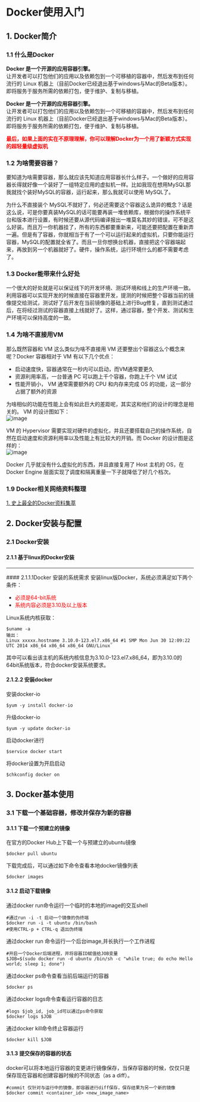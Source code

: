 # Docker使用入门
## 1. Docker简介
### 1.1 什么是Docker
<p><b>Docker 是一个开源的应用容器引擎。</b><br/>
让开发者可以打包他们的应用以及依赖包到一个可移植的容器中，然后发布到任何流行的 Linux 机器上（目前Docker已经退出基于windows与Mac的Beta版本）。即将服务于服务所需的依赖打包，便于维护、复制与移植。</p>

<p><b>Docker 是一个开源的应用容器引擎。</b><br/>
让开发者可以打包他们的应用以及依赖包到一个可移植的容器中，然后发布到任何流行的 Linux 机器上（目前Docker已经退出基于windows与Mac的Beta版本）。即将服务于服务所需的依赖打包，便于维护、复制与移植。</p>

<p><font color="red"><b>最后，如果上面的实在不原理理解，你可以理解Docker为一个用了新颖方式实现的超轻量级虚拟机</b></font><br/>

### 1.2 为啥需要容器？
要知道为啥需要容器，那么就应该先知道应用容器长什么样子。一个做好的应用容器长得就好像一个装好了一组特定应用的虚拟机一样。比如我现在想用MySQL那我就找个装好MySQL的容器，运行起来，那么我就可以使用 MySQL了。

为什么不直接装个 MySQL不就好了，何必还需要这个容器这么诡异的概念？话是这么说，可是你要真装MySQL的话可能要再装一堆依赖库，根据你的操作系统平台和版本进行设置，有时候还要从源代码编译报出一堆莫名其妙的错误，可不是这么好装。而且万一你机器挂了，所有的东西都要重新来，可能还要把配置在重新弄一遍。但是有了容器，你就相当于有了一个可以运行起来的虚拟机，只要你能运行容器，MySQL的配置就全省了。而且一旦你想换台机器，直接把这个容器端起来，再放到另一个机器就好了。硬件，操作系统，运行环境什么的都不需要考虑了。

### 1.3 Docker能带来什么好处
一个很大的好处就是可以保证线下的开发环境、测试环境和线上的生产环境一致。利用容器可以实现开发的时候直接在容器里开发，提测的时候把整个容器当前的镜像提交给测试，测试好了后开发在当前镜像的基础上进行Bug修复，直到测试通过后，在将经过测试的容器直接上线就好了。这样，通过容器，整个开发、测试和生产环境可以保持高度的一致。

### 1.4 为啥不直接用VM
那么既然容器和 VM 这么类似为啥不直接用 VM 还要整出个容器这么个概念来呢？Docker 容器相对于 VM 有以下几个优点：

* 启动速度快，容器通常在一秒内可以启动，而VM通常要更久
* 资源利用率高，一台普通 PC 可以跑上千个容器，你跑上千个 VM 试试
* 性能开销小， VM 通常需要额外的 CPU 和内存来完成 OS 的功能，这一部分占据了额外的资源

为啥相似的功能在性能上会有如此巨大的差距呢，其实这和他们的设计的理念是相关的。 VM 的设计图如下：<br/>
![image](https://raw.githubusercontent.com/zenist/doc/master/resource/Docker/vm_struct.jpg)

VM 的 Hypervisor 需要实现对硬件的虚拟化，并且还要搭载自己的操作系统，自然在启动速度和资源利用率以及性能上有比较大的开销。而 Docker 的设计图是这样的： <br/>
![image](https://raw.githubusercontent.com/zenist/doc/master/resource/Docker/docker_struct.jpg)

Docker 几乎就没有什么虚拟化的东西，并且直接复用了 Host 主机的 OS，在 Docker Engine 层面实现了调度和隔离重量一下子就降低了好几个档次。

### 1.9 Docker相关网络资料整理
[1. 史上最全的Docker资料集萃](http://special.csdncms.csdn.net/BeDocker/)

## 2. Docker安装与配置
### 2.1 Docker安装
#### 2.1.1 基于linux的Docker安装
<hr/>
#### 2.1.1.1Docker 安装的系统需求
安装linux版Docker，系统必须满足如下两个条件：

* <font color="red">必须是64-bit系统
* 系统内容必须是3.10及以上版本</font>

Linux系统内核获取：

```
$uname -a
输出：
Linux xxxxx.hostname 3.10.0-123.el7.x86_64 #1 SMP Mon Jun 30 12:09:22 UTC 2014 x86_64 x86_64 x86_64 GNU/Linux`
```

其中可以看出该主机的系统内核信息为3.10.0-123.el7.x86_64，即为3.10.0的64bit系统版本，符合docker安装系统要求。
#### 2.1.2.2 安装docker
安装docker-io

```
$yum -y install docker-io
```

升级docker-io

```
$yum -y update docker-io
```

启动docker进行

```
$service docker start
```

将docker设置为开启启动

```
$chkconfig docker on
```


## 3. Docker基本使用

### 3.1 下载一个基础容器，修改并保存为新的容器

#### 3.1.1 下载一个预建立的镜像
在官方的Docker Hub上下载一个与预建立的ubuntu镜像

```
$docker pull ubuntu
```

下载完成后，可以通过如下命令查看本地docker镜像列表

```
$docker images
```

#### 3.1.2 启动下载镜像
通过docker run命令运行一个临时的本地的image的交互shell

```
#通过run -i -t 启动一个镜像的伪终端
$docker run -i -t ubuntu /bin/bash
#使用CTRL-p + CTRL-q 退出伪终端
```

通过docker run 命令运行一个后台image,并长执行一个工作进程

```
#开启一个Docker后端进程，并将容器ID赋值给JOB变量
$JOB=$(sudo docker run -d ubuntu /bin/sh -c "while true; do echo Hello world; sleep 1; done") 
```

通过docker ps命令查看当前后端运行的容器

```
$docker ps
```

通过docker logs命令查看运行容器的日志

```
#logs $job_id, job_id可以通过ps命令获取
$docker logs $JOB
```

通过docker kill命令终止容器运行

```
$docker kill $JOB
```

#### 3.1.3 提交保存的容器的状态

docker可以将本地运行容器的变更进行镜像保存，当保存容器的时候，仅仅只是保存现在容器和创建容器时候的不同状态（as a diff）。

```
#commit 仅针对与运行中的镜像，即容器进行diff保存，保存结果为另一个新的镜像
$docker commit <container_id> <new_image_name>
```